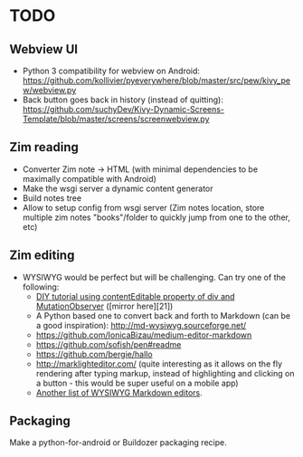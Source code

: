 # TODO

## Webview UI

* Python 3 compatibility for webview on Android: https://github.com/kollivier/pyeverywhere/blob/master/src/pew/kivy_pew/webview.py
* Back button goes back in history (instead of quitting): https://github.com/suchyDev/Kivy-Dynamic-Screens-Template/blob/master/screens/screenwebview.py

## Zim reading

* Converter Zim note -> HTML (with minimal dependencies to be maximally compatible with Android)
* Make the wsgi server a dynamic content generator
* Build notes tree
* Allow to setup config from wsgi server (Zim notes location, store multiple zim notes "books"/folder to quickly jump from one to the other, etc)

## Zim editing

* WYSIWYG would be perfect but will be challenging. Can try one of the following:
  * [DIY tutorial using contentEditable property of div and MutationObserver](http://pothibo.com/2015/3/building-a-markdown-editor) ([mirror here][21])
  * A Python based one to convert back and forth to Markdown (can be a good inspiration): http://md-wysiwyg.sourceforge.net/
  * https://github.com/IonicaBizau/medium-editor-markdown
  * https://github.com/sofish/pen#readme
  * https://github.com/bergie/hallo
  * http://marklighteditor.com/ (quite interesting as it allows on the fly rendering after typing markup, instead of highlighting and clicking on a button - this would be super useful on a mobile app)
  * [Another list of WYSIWYG Markdown editors](https://softwarerecs.stackexchange.com/a/30531/16275).

## Packaging

Make a python-for-android or Buildozer packaging recipe.

